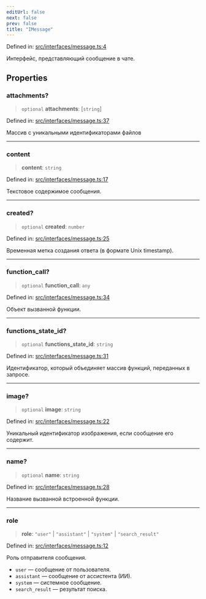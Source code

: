 ```yaml
---
editUrl: false
next: false
prev: false
title: "IMessage"
---
```


Defined in: [src/interfaces/message.ts:4](https://github.com/zloishavrin/gigachat-node/blob/a69ec788472547a03123bbdeeaac3f6751954bc6/src/interfaces/message.ts#L4)

Интерфейс, представляющий сообщение в чате.

## Properties

### attachments?

> `optional` **attachments**: \[`string`\]

Defined in: [src/interfaces/message.ts:37](https://github.com/zloishavrin/gigachat-node/blob/a69ec788472547a03123bbdeeaac3f6751954bc6/src/interfaces/message.ts#L37)

Массив с уникальными идентификаторами файлов

***

### content

> **content**: `string`

Defined in: [src/interfaces/message.ts:17](https://github.com/zloishavrin/gigachat-node/blob/a69ec788472547a03123bbdeeaac3f6751954bc6/src/interfaces/message.ts#L17)

Текстовое содержимое сообщения.

***

### created?

> `optional` **created**: `number`

Defined in: [src/interfaces/message.ts:25](https://github.com/zloishavrin/gigachat-node/blob/a69ec788472547a03123bbdeeaac3f6751954bc6/src/interfaces/message.ts#L25)

Временная метка создания ответа (в формате Unix timestamp).

***

### function\_call?

> `optional` **function\_call**: `any`

Defined in: [src/interfaces/message.ts:34](https://github.com/zloishavrin/gigachat-node/blob/a69ec788472547a03123bbdeeaac3f6751954bc6/src/interfaces/message.ts#L34)

Объект вызванной функции.

***

### functions\_state\_id?

> `optional` **functions\_state\_id**: `string`

Defined in: [src/interfaces/message.ts:31](https://github.com/zloishavrin/gigachat-node/blob/a69ec788472547a03123bbdeeaac3f6751954bc6/src/interfaces/message.ts#L31)

Идентификатор, который объединяет массив функций, переданных в запросе.

***

### image?

> `optional` **image**: `string`

Defined in: [src/interfaces/message.ts:22](https://github.com/zloishavrin/gigachat-node/blob/a69ec788472547a03123bbdeeaac3f6751954bc6/src/interfaces/message.ts#L22)

Уникальный идентификатор изображения, если сообщение его содержит.

***

### name?

> `optional` **name**: `string`

Defined in: [src/interfaces/message.ts:28](https://github.com/zloishavrin/gigachat-node/blob/a69ec788472547a03123bbdeeaac3f6751954bc6/src/interfaces/message.ts#L28)

Название вызванной встроенной функции.

***

### role

> **role**: `"user"` \| `"assistant"` \| `"system"` \| `"search_result"`

Defined in: [src/interfaces/message.ts:12](https://github.com/zloishavrin/gigachat-node/blob/a69ec788472547a03123bbdeeaac3f6751954bc6/src/interfaces/message.ts#L12)

Роль отправителя сообщения.
- `user` — сообщение от пользователя.
- `assistant` — сообщение от ассистента (ИИ).
- `system` — системное сообщение.
- `search_result` — результат поиска.
